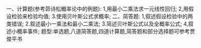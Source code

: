 一、计算题(参考茆诗松概率论中的例题):
 1,用最小二乘法求一元线性回归;
 2,用假设检验来检验均值;
 3.使用贝叶斯公式求概率;
 二、简答题:
 1,叙述假设检验中的两类错误;
 2.叙述最小一乘法和最小二乘法;
 3.简述贝叶斯公式以及全概率公式;
 4,叙述小概率事件;
 题型:单选题,八道简答题,四道计算题,简答题和部分选择题可参考贾俊平书
 ​

 